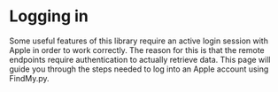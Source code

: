 # Logging in

Some useful features of this library require an active login session with Apple in order to work correctly.
The reason for this is that the remote endpoints require authentication to actually retrieve data.
This page will guide you through the steps needed to log into an Apple account using FindMy.py.



